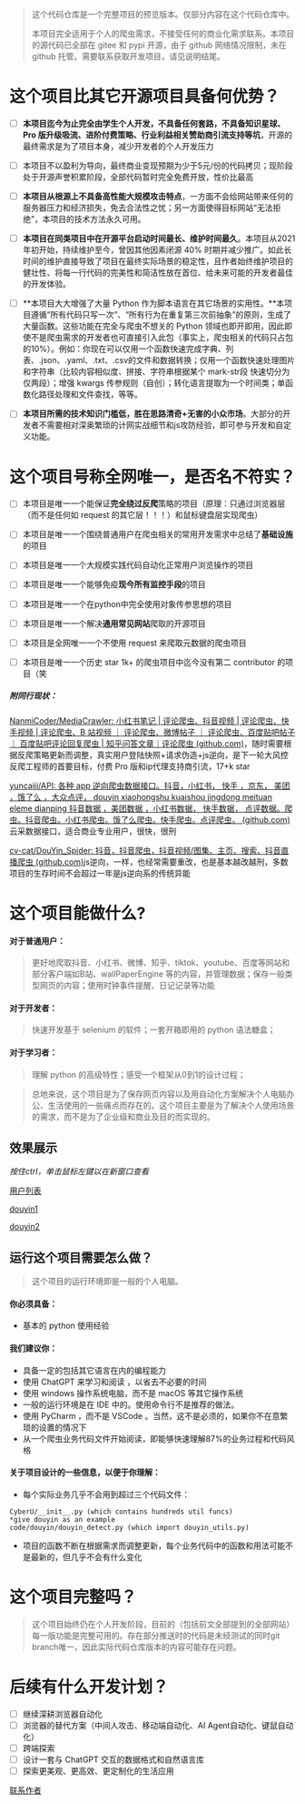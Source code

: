 >   这个代码仓库是一个完整项目的预览版本。仅部分内容在这个代码仓库中。
>
>   本项目完全适用于个人的爬虫需求，不接受任何的商业化需求联系。本项目的源代码已全部在 gitee 和 pypi 开源，由于 github 网络情况限制，未在 github 托管。需要联系获取开发项目，请见说明结尾。



# 这个项目比其它开源项目具备何优势？

-   [ ] **本项目迄今为止完全由学生个人开发，不具备任何套路，不具备知识星球、 Pro 版升级吸流、进阶付费策略、行业利益相关赞助商引流支持等坑**，开源的最终需求是为了项目本身，减少开发者的个人开发压力
-   [ ] 本项目不以盈利为导向，最终商业变现预期为少于5元/份的代码拷贝；现阶段处于开源声誉积累阶段，全部代码暂时完全免费开放，性价比最高
-   [ ] **本项目从根源上不具备高性能大规模攻击特点**，一方面不会给网站带来任何的服务器压力和经济损失，免去合法性之忧；另一方面使得目标网站“无法拒绝”，本项目的技术方法永久可用。
-   [ ] **本项目在同类项目中在开源平台启动时间最长、维护时间最久**。本项目从2021年初开始，持续维护至今，曾因其他因素闭源 40% 时期并减少推广。如此长时间的维护直接导致了项目在最终实际场景的稳定性，且作者始终维护项目的健壮性、将每一行代码的完美性和简洁性放在首位、给未来可能的开发者最佳的开发体验。
-   [ ] **本项目大大增强了大量 Python 作为脚本语言在其它场景的实用性。**本项目遵循“所有代码只写一次”、“所有行为在重复第三次前抽象”的原则，生成了大量函数。这些功能在完全与爬虫不想关的 Python 领域也即开即用，因此即使不是爬虫需求的开发者也可直接引入此包（事实上，爬虫相关的代码只占包的10%）。例如：你现在可以仅用一个函数快速完成字典、列表、.json、.yaml、.txt、.csv的文件和数据转换；仅用一个函数快速处理图片和字符串（比较内容相似度、拼接、字符串根据某个 mark-str段 快速切分为仅两段）；增强 kwargs 传参规则（自创）；转化语言提取为一个时间类；单函数化路径处理和文件查找，等等。
-   [ ] **本项目所需的技术知识门槛低，胜在思路清奇+无害的小众市场**。大部分的开发者不需要相对深奥繁琐的计网实战细节和js攻防经验，即可参与开发和自定义功能。



# 这个项目号称全网唯一，是否名不符实？

-   [ ] 本项目是唯一一个能保证**完全绕过反爬**策略的项目（原理：只通过浏览器层（而不是任何如 request 的其它层！！！）和鼠标键盘层实现爬虫）
-   [ ] 本项目是唯一一个围绕普通用户在爬虫相关的常用开发需求中总结了**基础设施**的项目
-   [ ] 本项目是唯一一个大规模实践代码自动化正常用户浏览操作的项目
-   [ ] 本项目是唯一一个能够免疫**现今所有监控手段**的项目
-   [ ] 本项目是唯一一个在python中完全使用对象传参思想的项目
-   [ ] 本项目是唯一一个解决**通用常见网站**爬取的开源项目
-   [ ] 本项目是全网唯一一个不使用 request 来爬取元数据的爬虫项目
-   [ ] 本项目是唯一一个历史 star 1k+ 的爬虫项目中迄今没有第二 contributor 的项目（笑



##### 附同行现状：

[NanmiCoder/MediaCrawler: 小红书笔记 | 评论爬虫、抖音视频 | 评论爬虫、快手视频 | 评论爬虫、B 站视频 ｜ 评论爬虫、微博帖子 ｜ 评论爬虫、百度贴吧帖子 ｜ 百度贴吧评论回复爬虫 | 知乎问答文章｜评论爬虫 (github.com)](https://github.com/NanmiCoder/MediaCrawler)，随时需要根据反爬策略更新而调整，真实用户登陆快照+请求伪造+js逆向，是下一轮大风控反爬工程师的首要目标，付费 Pro 版和ip代理支持商引流，17+k star

[yuncaiji/API: 各种 app 逆向爬虫数据接口。抖音，小红书， 快手 ，京东， 美团 ，饿了么 ，大众点评， douyin xiaohongshu kuaishou jingdong meituan eleme dianping 抖音数据 ，美团数据 ，小红书数据， 快手数据， 点评数据。爬虫。抖音爬虫。小红书爬虫。饿了么爬虫。快手爬虫。点评爬虫。 (github.com)](https://github.com/yuncaiji/API)云采数据接口，适合商业专业用户，很快，很刑

[cv-cat/DouYin_Spider: 抖音，抖音爬虫，抖音视频/图集、主页、搜索、抖音直播爬虫 (github.com)](https://github.com/cv-cat/DouYin_Spider)js逆向，一样，也经常需要重改，也是基本越改越刑，多数项目的生存时间不会超过一年是js逆向系的传统异能



# 这个项目能做什么?



#### 对于普通用户：

>   更好地爬取抖音、小红书、微博、知乎、tiktok、youtube、百度等网站和部分客户端如B站、wallPaperEngine 等的内容，并管理数据；保存一般类型网页的内容；使用时钟事件提醒、日记记录等功能

#### 对于开发者：

>   快速开发基于 selenium 的软件；一套开箱即用的 python 语法糖盒；

#### 对于学习者：

>   理解 python 的高级特性；感受一个框架从0到1的设计过程；



>   总地来说，这个项目是为了保存网页内容以及用自动化方案解决个人电脑办公、生活使用的一些痛点而存在的。这个项目主要是为了解决个人使用场景的需求，而不是为了企业级和商业及目的而实现的。



## 效果展示

*按住ctrl，单击鼠标左键以在新窗口查看*

[用户列表](./link-md/douyin/douyin_users.txt)

[douyin1](./link-md/douyin/douyin-crawled-sample.png)

[douyin2](./link-md/douyin/douyin-storage.png)

## 运行这个项目需要怎么做？

>   这个项目的运行环境即是一般的个人电脑。

#### 你必须具备：

-   基本的 python 使用经验



#### 我们建议你：

-   具备一定的包括其它语言在内的编程能力
-   使用 ChatGPT 来学习和阅读 ，以省去不必要的时间
-   使用 windows 操作系统电脑，而不是 macOS 等其它操作系统
-   一般的运行环境是在 IDE 中的。使用命令行不是推荐的做法。
-   使用 PyCharm ，而不是 VSCode 。当然，这不是必须的，如果你不在意繁琐的设置的情况下
-   从一个爬虫业务代码文件开始阅读，即能够快速理解87%的业务过程和代码风格



#### 关于项目设计的一些信息，以便于你理解：

-   每个实际业务几乎不会用到超过三个代码文件：

```
CyberU/__init__.py (which contains hundreds util funcs)
*give douyin as an example
code/douyin/douyin_detect.py (which import douyin_utils.py)
```

-   项目的函数不断在根据需求而调整更新，每个业务代码中的函数和用法可能不是最新的，但几乎不会有什么变化



# 这个项目完整吗？



>   这个项目始终仍在个人开发阶段，目前的（包括前文全部提到的全部网站）每一版功能是完整可用的。存在部分推送时的代码是未经测试的同时git branch唯一，因此实际代码仓库版本的内容可能存在问题。



# 后续有什么开发计划？

-   [ ] 继续深耕浏览器自动化
-   [ ] 浏览器的替代方案（中间人攻击、移动端自动化、AI Agent自动化、键鼠自动化）
-   [ ] 跨端探索
-   [ ] 设计一套与 ChatGPT 交互的数据格式和自然语言库
-   [ ] 探索更美观、更高效、更定制化的生活应用

[联系作者](./link-md/联系作者.md)